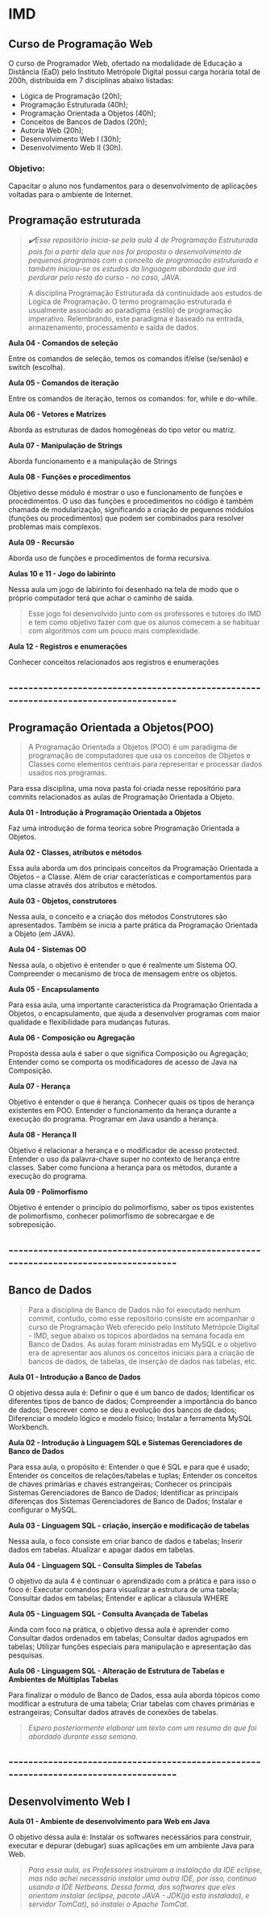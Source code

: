 # IMD 

## Curso de Programação Web

O curso de Programador Web, ofertado na modalidade de Educação a Distância (EaD) pelo Instituto Metrópole Digital possui carga horária total de 200h, distribuída em 7 disciplinas abaixo listadas:


- Lógica de Programação (20h);
- Programação Estruturada (40h);
- Programação Orientada a Objetos (40h);
- Conceitos de Bancos de Dados (20h);
- Autoria Web (20h);
- Desenvolvimento Web I (30h);
- Desenvolvimento Web II (30h).

### **Objetivo:**

Capacitar o aluno nos fundamentos para o desenvolvimento de aplicações voltadas para o ambiente de Internet.

## Programação estruturada

>*:heavy_check_mark:Esse repositório inicia-se pela aula 4 de Programação Estruturada pois foi a partir dela que nos foi proposto o desenvolvimento de pequenos programas com o conceito de programação estruturada e também iniciou-se os estudos da linguagem abordada que irá perdurar pelo resto do curso - no caso, JAVA.*




> A disciplina Programação Estruturada dá continuidade aos estudos de Lógica de Programação. O termo programação estruturada é usualmente associado ao paradigma (estilo) de programação imperativo. Relembrando, este paradigma é baseado na entrada, armazenamento, processamento e saída de dados.

**Aula 04 - Comandos de seleção**

Entre os comandos de seleção, temos os comandos if/else (se/senão) e switch (escolha).

**Aula 05 - Comandos de iteração**

Entre os comandos de iteração, temos os comandos: for, while e do-while.

**Aula 06 - Vetores e Matrizes**

 Aborda as estruturas de dados homogêneas do tipo vetor ou matriz.
 
**Aula 07 - Manipulação de Strings**

Aborda funcionamento e a manipulação de Strings

**Aula 08 - Funções e procedimentos**

Objetivo desse módulo é mostrar o uso e funcionamento de funções e procedimentos. O uso das funções e procedimentos no código é também chamada de modularização, significando a criação de pequenos módulos (funções ou procedimentos) que podem ser combinados para resolver problemas mais complexos.

**Aula 09 - Recursão**

Aborda uso de funções e procedimentos de forma recursiva.

**Aulas 10 e 11 - Jogo do labirinto**

Nessa aula um jogo de labirinto foi desenhado na tela de modo que o próprio computador terá que achar o caminho de saída.

>Esse jogo foi desenvolvido junto com os professores e tutores do IMD e tem como objetivo fazer com que os alunos comecem a se       habituar com algoritmos com um pouco mais complexidade.

**Aula 12 - Registros e enumerações**

Conhecer conceitos relacionados aos registros e enumerações




## -------------------------------------------------------------------------------------


## Programação Orientada a Objetos(POO)

> A Programação Orientada a Objetos (POO) é um paradigma de programação de computadores que usa os conceitos de Objetos e Classes como elementos centrais para representar e processar dados usados nos programas.


Para essa disciplina, uma nova pasta foi criada nesse repositório para commits relacionados as aulas de Programação Orientada a Objeto.

**Aula 01 - Introdução à Programação Orientada a Objetos**

Faz uma introdução de forma teorica sobre Programação Orientada a Objetos.

**Aula 02 - Classes, atributos e métodos**

Essa aula aborda um dos principais conceitos da Programação Orientada a Objetos – a Classe. Além de criar características e comportamentos para uma classe através dos atributos e métodos.

**Aula 03 - Objetos, construtores**

Nessa aula, o conceito e a criação dos métodos Construtores são apresentados. Também se inicia a parte prática da Programação Orientada a Objeto (em JAVA).

**Aula 04 - Sistemas OO**

Nessa aula, o objetivo é entender o que é realmente um Sistema OO. Compreender o mecanismo de troca de mensagem entre os objetos.

**Aula 05 - Encapsulamento**

Para essa aula, uma importante característica da Programação Orientada a Objetos, o encapsulamento, que ajuda a desenvolver programas com maior qualidade e flexibilidade para mudanças futuras.

**Aula 06 - Composição ou Agregação**

Proposta dessa aula é saber o que significa Composição ou Agregação; 
Entender como se comporta os modificadores de acesso de Java na Composição.

**Aula 07 - Herança**

Objetivo é entender o que é herança. Conhecer quais os tipos de herança existentes em POO. Entender o funcionamento da herança durante a execução do programa. Programar em Java usando a herança.

**Aula 08 - Herança II**

Objetivo é relacionar a herança e o modificador de acesso protected. Entender o uso da palavra-chave super no contexto de herança entre classes. Saber como funciona a herança para os métodos, durante a execução do programa.

**Aula 09 - Polimorfismo**

Objetivo é entender o princípio do polimorfismo, saber os tipos existentes de polimorfismo, conhecer polimorfismo de sobrecargae e de sobreposição.



## -------------------------------------------------------------------------------------


## Banco de Dados

>Para a disciplina de Banco de Dados não foi executado nenhum commit, contudo, como esse repositório consiste em acompanhar o curso de Programação Web oferecido pelo Instituto Metrópole Digital - IMD, segue abaixo os tópicos abordados na semana focada em Banco de Dados. As aulas foram ministradas em MySQL e o objetivo era de apresentar aos alunos os conceitos iniciais para a criação de bancos de dados, de tabelas, de inserção de dados nas tabelas, etc. 


**Aula 01 - Introdução a Banco de Dados**

O objetivo dessa aula é: Definir o que é um banco de dados; Identificar os diferentes tipos de banco de dados; Compreender a importância do banco de dados; Descrever como se deu a evolução dos bancos de dados; Diferenciar o modelo lógico e modelo físico; Instalar a ferramenta MySQL Workbench.


**Aula 02 - Introdução à Linguagem SQL e Sistemas Gerenciadores de Banco de Dados**

Para essa aula, o propósito é: Entender o que é SQL e para que é usado;
Entender os conceitos de relações/tabelas e tuplas; Entender os conceitos de chaves primárias e chaves estrangeiras; Conhecer os principais Sistemas Gerenciadores de Banco de Dados; Identificar as principais diferenças dos Sistemas Gerenciadores de Banco de Dados; Instalar e configurar o MySQL.

**Aula 03 - Linguagem SQL - criação, inserção e modificação de tabelas**

Nessa aula, o foco consiste em criar banco de dados e tabelas; Inserir dados em tabelas.
Atualizar e apagar dados em tabelas.

**Aula 04 - Linguagem SQL - Consulta Simples de Tabelas**

O objetivo da aula 4 é continuar o aprendizado com a prática e para isso o foco é: Executar comandos para visualizar a estrutura de uma tabela; Consultar dados em tabelas;
Entender e aplicar a cláusula WHERE

**Aula 05 - Linguagem SQL - Consulta Avançada de Tabelas**

Ainda com foco na prática, o objetivo dessa aula é aprender como Consultar dados ordenados em tabelas; Consultar dados agrupados em tabelas; Utilizar funções especiais para manipulação e apresentação das pesquisas.

**Aula 06 - Linguagem SQL - Alteração de Estrutura de Tabelas e Ambientes de Múltiplas Tabelas**

Para finalizar o módulo de Banco de Dados, essa aula aborda tópicos como modificar a estrutura de uma tabela; Criar tabelas com chaves primárias e estrangeiras; Consultar dados através de conexões de tabelas.


>*Espero posteriormente elaborar um texto com um resumo do que foi abordado durante essa semana.*

## -------------------------------------------------------------------------------------

## Desenvolvimento Web I

**Aula 01 - Ambiente de desenvolvimento para Web em Java**

O objetivo dessa aula é: Instalar os softwares necessários para construir, executar e depurar (debugar) suas aplicações em um ambiente Java para Web.

>*Para essa aula, os Professores instruiram a instalação da IDE eclipse, mas não achei necessário instalar uma outra IDE, por isso, continuo usando a IDE Netbeans. Dessa forma, dos softwares que eles orientam instalar (eclipse, pacote JAVA - JDK(já esta instalado), e servidor TomCat), só instalei o Apache TomCat.*


